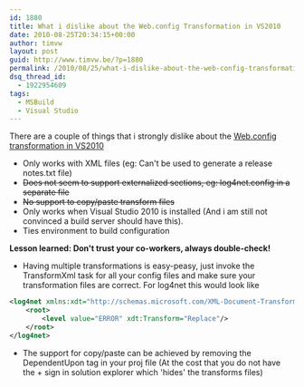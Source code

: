 ```yaml
---
id: 1880
title: What i dislike about the Web.config Transformation in VS2010
date: 2010-08-25T20:34:15+00:00
author: timvw
layout: post
guid: http://www.timvw.be/?p=1880
permalink: /2010/08/25/what-i-dislike-about-the-web-config-transformation-in-vs2010/
dsq_thread_id:
  - 1922954609
tags:
  - MSBuild
  - Visual Studio
---
```

There are a couple of things that i strongly dislike about the [Web.config transformation in VS2010](http://blogs.msdn.com/b/webdevtools/archive/2009/05/04/web-deployment-web-config-transformation.aspx)

* Only works with XML files (eg: Can't be used to generate a release notes.txt file)
* <del datetime="2010-08-26T08:05:21+00:00">Does not seem to support externalized sections, eg: log4net.config in a separate file</del>
* <del datetime="2010-08-26T08:05:21+00:00">No support to copy/paste transform files</del>
* Only works when Visual Studio 2010 is installed (And i am still not convinced a build server should have this).
* Ties environment to build configuration

**Lesson learned: Don't trust your co-workers, always double-check!**

* Having multiple transformations is easy-peasy, just invoke the TransformXml task for all your config files and make sure your transformation files are correct. For log4net this would look like

```xml
<log4net xmlns:xdt="http://schemas.microsoft.com/XML-Document-Transform">
	<root>
		<level value="ERROR" xdt:Transform="Replace"/>
	</root>
</log4net>
```

* The support for copy/paste can be achieved by removing the DependentUpon tag in your proj file (At the cost that you do not have the + sign in solution explorer which 'hides' the transforms files)
